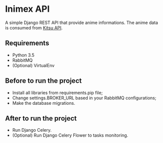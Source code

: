 Inimex API
=======================

A simple Django REST API that provide anime informations.
The anime data is consumed from [Kitsu API](https://kitsu.io/).

Requirements
-------------------------
- Python 3.5
- RabbitMQ
- (Optional) VirtualEnv

Before to run the project
-------------------------

- Install all libraries from requirements.pip file;
- Change settings.BROKER_URL based in your RabbitMQ configurations;
- Make the database migrations.

After to run the project
-------------------------

- Run Django Celery.
- (Optional) Run Django Celery Flower to tasks monitoring.